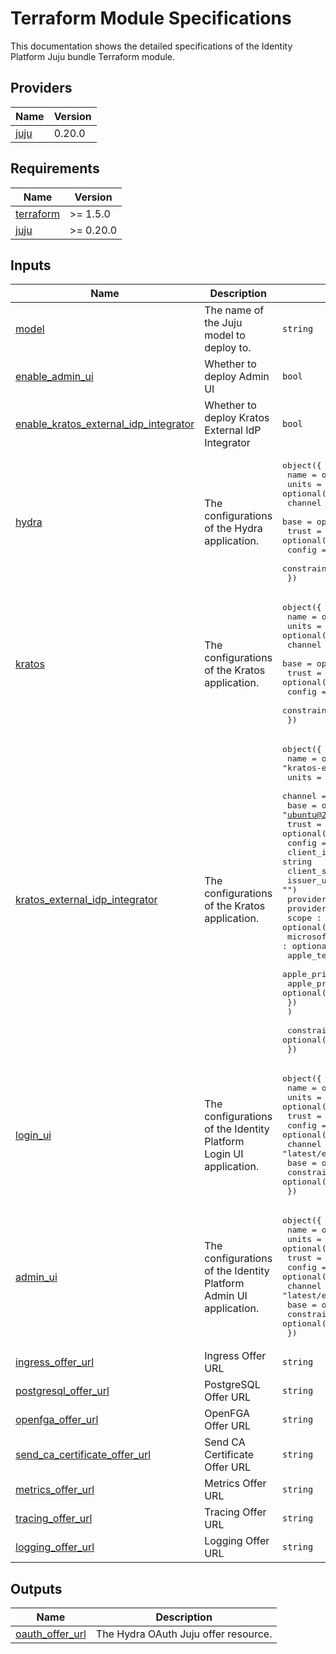 # Terraform Module Specifications

This documentation shows the detailed specifications of the Identity Platform
Juju bundle Terraform module.

<!-- BEGIN_TF_DOCS -->
## Providers

| Name | Version |
|------|---------|
| <a name="provider_juju"></a> [juju](#provider\_juju) | 0.20.0 |
## Requirements

| Name | Version |
|------|---------|
| <a name="requirement_terraform"></a> [terraform](#requirement\_terraform) | >= 1.5.0 |
| <a name="requirement_juju"></a> [juju](#requirement\_juju) | >= 0.20.0 |
## Inputs

| Name | Description | Type | Default | Required |
|------|-------------|------|---------|:--------:|
| <a name="input_model"></a> [model](#input\_model) | The name of the Juju model to deploy to. | `string` | `"identity-platform"` | no |
| <a name="input_enable_admin_ui"></a> [enable\_admin\_ui](#input\_enable\_admin\_ui) | Whether to deploy Admin UI | `bool` | `false` | no |
| <a name="input_enable_kratos_external_idp_integrator"></a> [enable\_kratos\_external\_idp\_integrator](#input\_enable\_kratos\_external\_idp\_integrator) | Whether to deploy Kratos External IdP Integrator | `bool` | `false` | no |
| <a name="input_hydra"></a> [hydra](#input\_hydra) | The configurations of the Hydra application. | <pre>object({<br/>    name        = optional(string, "hydra")<br/>    units       = optional(number, 1)<br/>    channel     = optional(string, "latest/edge")<br/>    base        = optional(string, "ubuntu@22.04")<br/>    trust       = optional(string, true)<br/>    config      = optional(map(string), {})<br/>    constraints = optional(string, "")<br/>  })</pre> | `{}` | no |
| <a name="input_kratos"></a> [kratos](#input\_kratos) | The configurations of the Kratos application. | <pre>object({<br/>    name        = optional(string, "kratos")<br/>    units       = optional(number, 1)<br/>    channel     = optional(string, "latest/edge")<br/>    base        = optional(string, "ubuntu@22.04")<br/>    trust       = optional(string, true)<br/>    config      = optional(map(string), {})<br/>    constraints = optional(string, "")<br/>  })</pre> | `{}` | no |
| <a name="input_kratos_external_idp_integrator"></a> [kratos\_external\_idp\_integrator](#input\_kratos\_external\_idp\_integrator) | The configurations of the Kratos application. | <pre>object({<br/>    name    = optional(string, "kratos-external-idp-integrator")<br/>    units   = optional(number, 1)<br/>    channel = optional(string, "latest/edge")<br/>    base    = optional(string, "ubuntu@22.04")<br/>    trust   = optional(string, true)<br/>    config = optional(object({<br/>      client_id : string<br/>      client_secret : string<br/>      issuer_url : optional(string, "")<br/>      provider : string<br/>      provider_id : string<br/>      scope : optional(string, "profile email address phone")<br/>      microsoft_tenant_id : optional(string, "")<br/>      apple_team_id : optional(string, "")<br/>      apple_private_key_id : optional(string, "")<br/>      apple_private_key : optional(string, "")<br/>      })<br/>    )<br/><br/>    constraints = optional(string, "")<br/>  })</pre> | `{}` | no |
| <a name="input_login_ui"></a> [login\_ui](#input\_login\_ui) | The configurations of the Identity Platform Login UI application. | <pre>object({<br/>    name        = optional(string, "login-ui")<br/>    units       = optional(number, 1)<br/>    trust       = optional(bool, true)<br/>    config      = optional(map(string), {})<br/>    channel     = optional(string, "latest/edge")<br/>    base        = optional(string, "ubuntu@22.04")<br/>    constraints = optional(string, "")<br/>  })</pre> | `{}` | no |
| <a name="input_admin_ui"></a> [admin\_ui](#input\_admin\_ui) | The configurations of the Identity Platform Admin UI application. | <pre>object({<br/>    name        = optional(string, "admin-ui")<br/>    units       = optional(number, 1)<br/>    trust       = optional(bool, true)<br/>    config      = optional(map(string), {})<br/>    channel     = optional(string, "latest/edge")<br/>    base        = optional(string, "ubuntu@22.04")<br/>    constraints = optional(string, "")<br/>  })</pre> | `{}` | no |
| <a name="input_ingress_offer_url"></a> [ingress\_offer\_url](#input\_ingress\_offer\_url) | Ingress Offer URL | `string` | `"admin/core.ingress"` | no |
| <a name="input_postgresql_offer_url"></a> [postgresql\_offer\_url](#input\_postgresql\_offer\_url) | PostgreSQL Offer URL | `string` | `"admin/core.postgresql"` | no |
| <a name="input_openfga_offer_url"></a> [openfga\_offer\_url](#input\_openfga\_offer\_url) | OpenFGA Offer URL | `string` | `"admin/core.openfga"` | no |
| <a name="input_send_ca_certificate_offer_url"></a> [send\_ca\_certificate\_offer\_url](#input\_send\_ca\_certificate\_offer\_url) | Send CA Certificate Offer URL | `string` | `"admin/core.send-ca-cert"` | no |
| <a name="input_metrics_offer_url"></a> [metrics\_offer\_url](#input\_metrics\_offer\_url) | Metrics Offer URL | `string` | `null` | no |
| <a name="input_tracing_offer_url"></a> [tracing\_offer\_url](#input\_tracing\_offer\_url) | Tracing Offer URL | `string` | `null` | no |
| <a name="input_logging_offer_url"></a> [logging\_offer\_url](#input\_logging\_offer\_url) | Logging Offer URL | `string` | `null` | no |
## Outputs

| Name | Description |
|------|-------------|
| <a name="output_oauth_offer_url"></a> [oauth\_offer\_url](#output\_oauth\_offer\_url) | The Hydra OAuth Juju offer resource. |
<!-- END_TF_DOCS -->